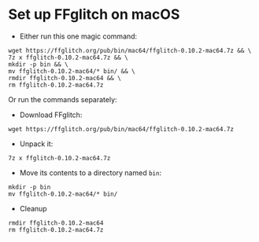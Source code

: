 Set up FFglitch on macOS
========================

- Either run this one magic command:
```
wget https://ffglitch.org/pub/bin/mac64/ffglitch-0.10.2-mac64.7z && \
7z x ffglitch-0.10.2-mac64.7z && \
mkdir -p bin && \
mv ffglitch-0.10.2-mac64/* bin/ && \
rmdir ffglitch-0.10.2-mac64 && \
rm ffglitch-0.10.2-mac64.7z
```

Or run the commands separately:
- Download FFglitch:
```
wget https://ffglitch.org/pub/bin/mac64/ffglitch-0.10.2-mac64.7z
```
- Unpack it:
```
7z x ffglitch-0.10.2-mac64.7z
```
- Move its contents to a directory named `bin`:
```
mkdir -p bin
mv ffglitch-0.10.2-mac64/* bin/
```
- Cleanup
```
rmdir ffglitch-0.10.2-mac64
rm ffglitch-0.10.2-mac64.7z
```
